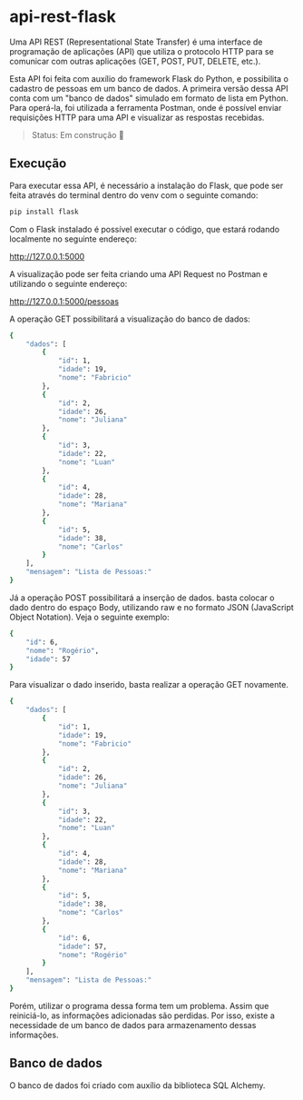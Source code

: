 ﻿# api-rest-flask

Uma API REST (Representational State Transfer) é uma interface de programação de aplicações (API) que utiliza o protocolo HTTP para se comunicar com outras aplicações  (GET, POST, PUT, DELETE, etc.).

Esta API foi feita com auxílio do framework Flask do Python, e possibilita o cadastro de pessoas em um banco de dados. A primeira versão dessa API conta com um "banco de dados" simulado em formato de lista em Python. Para operá-la, foi utilizada a ferramenta Postman, onde é possível enviar requisições HTTP para uma API e visualizar as respostas recebidas.

> Status: Em construção :wrench:

## Execução

Para executar essa API, é necessário a instalação do Flask, que pode ser feita através do terminal dentro do venv com o seguinte comando:

```sh
pip install flask
```

Com o Flask instalado é possível executar o código, que estará rodando localmente no seguinte endereço:

http://127.0.0.1:5000

A visualização pode ser feita criando uma API Request no Postman e utilizando o seguinte endereço:

http://127.0.0.1:5000/pessoas

A operação GET possibilitará a visualização do banco de dados:

```sh
{
    "dados": [
        {
            "id": 1,
            "idade": 19,
            "nome": "Fabricio"
        },
        {
            "id": 2,
            "idade": 26,
            "nome": "Juliana"
        },
        {
            "id": 3,
            "idade": 22,
            "nome": "Luan"
        },
        {
            "id": 4,
            "idade": 28,
            "nome": "Mariana"
        },
        {
            "id": 5,
            "idade": 38,
            "nome": "Carlos"
        }
    ],
    "mensagem": "Lista de Pessoas:"
}
```

Já a operação POST possibilitará a inserção de dados. basta colocar o dado dentro do espaço Body, utilizando raw e no formato JSON (JavaScript Object Notation). Veja o seguinte exemplo:

```sh
{
    "id": 6,
    "nome": "Rogério",
    "idade": 57
}
```

Para visualizar o dado inserido, basta realizar a operação GET novamente.

```sh
{
    "dados": [
        {
            "id": 1,
            "idade": 19,
            "nome": "Fabricio"
        },
        {
            "id": 2,
            "idade": 26,
            "nome": "Juliana"
        },
        {
            "id": 3,
            "idade": 22,
            "nome": "Luan"
        },
        {
            "id": 4,
            "idade": 28,
            "nome": "Mariana"
        },
        {
            "id": 5,
            "idade": 38,
            "nome": "Carlos"
        },
        {
            "id": 6,
            "idade": 57,
            "nome": "Rogério"
        }
    ],
    "mensagem": "Lista de Pessoas:"
}
```

Porém, utilizar o programa dessa forma tem um problema. Assim que reiniciá-lo, as informações adicionadas são perdidas. Por isso, existe a necessidade de um banco de dados para armazenamento dessas informações.

## Banco de dados

O banco de dados foi criado com auxílio da biblioteca SQL Alchemy.
